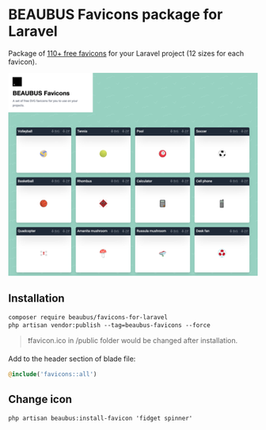 # BEAUBUS Favicons package for Laravel

Package of [110+ free favicons](https://favicons.beaubus.com) for your Laravel project (12 sizes for each favicon). 

![](demo.png)

## Installation
```shell
composer require beaubus/favicons-for-laravel
php artisan vendor:publish --tag=beaubus-favicons --force
```

> ❗️favicon.ico in /public folder would be changed after installation.
 

Add to the header section of blade file:
```php
@include('favicons::all')
```

## Change icon
```shell
php artisan beaubus:install-favicon 'fidget spinner'
```

